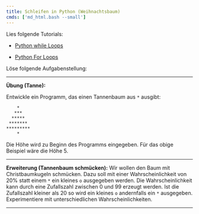 ```yaml
---
title: Schleifen in Python (Weihnachtsbaum)
cmds: ['md_html.bash --small']
---
```


Lies folgende Tutorials:

- [Python while Loops](https://www.w3schools.com/python/python_while_loops.asp)

- [Python For Loops](https://www.w3schools.com/python/python_for_loops.asp)



Löse folgende Aufgabenstellung:

---

**Übung (Tanne):**

Entwickle ein Programm, das einen Tannenbaum aus  `*` ausgibt:

```
    *
   ***
  *****
 *******
*********
    *
```

Die Höhe wird zu Beginn des Programms eingegeben. Für das obige Beispiel wäre die Höhe 5.

---

**Erweiterung (Tannenbaum schmücken):**
Wir wollen den Baum mit Christbaumkugeln schmücken.  Dazu soll mit einer Wahrscheinlichkeit von 20% statt einem `*` ein kleines `o` ausgegeben werden. Die Wahrscheinlichkeit kann durch eine Zufallszahl zwischen 0 und 99 erzeugt werden. Ist die Zufallszahl kleiner als 20 so wird ein kleines `o` andernfalls ein `*` ausgegeben. Experimentiere mit unterschiedlichen Wahrscheinlichkeiten.

---

